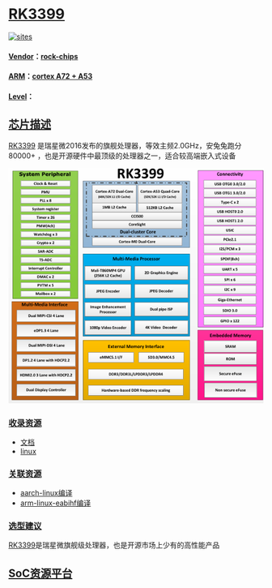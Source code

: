 ﻿# [RK3399](https://github.com/sochub/RK3399)

[![sites](http://182.61.61.133/link/resources/SoC.png)](http://www.qitas.cn) 

#### [Vendor](https://github.com/sochub/Vendor)：[rock-chips](https://github.com/sochub/rockchips)
#### [ARM](https://github.com/sochub/ARM)：[cortex A72 + A53](https://github.com/sochub/CA72)
#### [Level](https://github.com/sochub/Level)：

## [芯片描述](https://github.com/sochub/RK3399/wiki) 

[RK3399](http://www.rock-chips.com/a/cn/product/RK33xilie/2016/0419/759.html) 是瑞星微2016发布的旗舰处理器，等效主频2.0GHz，安兔兔跑分80000+ ，也是开源硬件中最顶级的处理器之一，适合较高端嵌入式设备

[![sites](docs/RK3399.png)](docs)

### [收录资源](https://github.com/sochub/RK3399)

* [文档](docs/)
* [linux](linux/)

### [关联资源](https://github.com/sochub)

* [aarch-linux编译](https://github.com/sochub/aarch-linux)
* [arm-linux-eabihf编译](https://github.com/sochub/arm-linux-eabihf)

### [选型建议](https://github.com/sochub)

[RK3399](https://github.com/sochub/RK3399)是瑞星微旗舰级处理器，也是开源市场上少有的高性能产品

##  [SoC资源平台](http://www.qitas.cn)  

